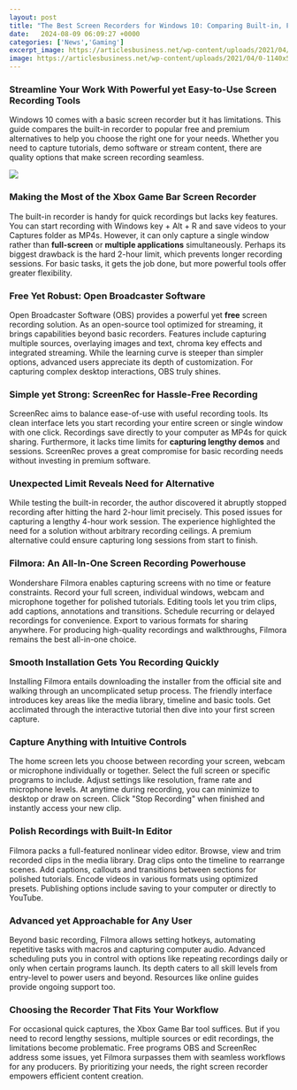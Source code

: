 ```yaml
---
layout: post
title: "The Best Screen Recorders for Windows 10: Comparing Built-in, Free and Advanced Options"
date:   2024-08-09 06:09:27 +0000
categories: ['News','Gaming']
excerpt_image: https://articlesbusiness.net/wp-content/uploads/2021/04/0-1140x570.jpg
image: https://articlesbusiness.net/wp-content/uploads/2021/04/0-1140x570.jpg
---
```


### Streamline Your Work With Powerful yet Easy-to-Use Screen Recording Tools
Windows 10 comes with a basic screen recorder but it has limitations. This guide compares the built-in recorder to popular free and premium alternatives to help you choose the right one for your needs. Whether you need to capture tutorials, demo software or stream content, there are quality options that make screen recording seamless.

![](https://cdn.atomisystems.com/uploads/2017/02/bandicam.png)
### Making the Most of the Xbox Game Bar Screen Recorder 
The built-in recorder is handy for quick recordings but lacks key features. You can start recording with Windows key + Alt + R and save videos to your Captures folder as MP4s. However, it can only capture a single window rather than **full-screen** or **multiple applications** simultaneously. Perhaps its biggest drawback is the hard 2-hour limit, which prevents longer recording sessions. For basic tasks, it gets the job done, but more powerful tools offer greater flexibility.
### Free Yet Robust: Open Broadcaster Software 
Open Broadcaster Software (OBS) provides a powerful yet **free** screen recording solution. As an open-source tool optimized for streaming, it brings capabilities beyond basic recorders. Features include capturing multiple sources, overlaying images and text, chroma key effects and integrated streaming. While the learning curve is steeper than simpler options, advanced users appreciate its depth of customization. For capturing complex desktop interactions, OBS truly shines.
### Simple yet Strong: ScreenRec for Hassle-Free Recording
ScreenRec aims to balance ease-of-use with useful recording tools. Its clean interface lets you start recording your entire screen or single window with one click. Recordings save directly to your computer as MP4s for quick sharing. Furthermore, it lacks time limits for **capturing lengthy demos** and sessions. ScreenRec proves a great compromise for basic recording needs without investing in premium software.
### Unexpected Limit Reveals Need for Alternative 
While testing the built-in recorder, the author discovered it abruptly stopped recording after hitting the hard 2-hour limit precisely. This posed issues for capturing a lengthy 4-hour work session. The experience highlighted the need for a solution without arbitrary recording ceilings. A premium alternative could ensure capturing long sessions from start to finish.
### Filmora: An All-In-One Screen Recording Powerhouse
Wondershare Filmora enables capturing screens with no time or feature constraints. Record your full screen, individual windows, webcam and microphone together for polished tutorials. Editing tools let you trim clips, add captions, annotations and transitions. Schedule recurring or delayed recordings for convenience. Export to various formats for sharing anywhere. For producing high-quality recordings and walkthroughs, Filmora remains the best all-in-one choice.  
### Smooth Installation Gets You Recording Quickly
Installing Filmora entails downloading the installer from the official site and walking through an uncomplicated setup process. The friendly interface introduces key areas like the media library, timeline and basic tools. Get acclimated through the interactive tutorial then dive into your first screen capture.
### Capture Anything with Intuitive Controls
The home screen lets you choose between recording your screen, webcam or microphone individually or together. Select the full screen or specific programs to include. Adjust settings like resolution, frame rate and microphone levels. At anytime during recording, you can minimize to desktop or draw on screen. Click "Stop Recording" when finished and instantly access your new clip.
### Polish Recordings with Built-In Editor 
Filmora packs a full-featured nonlinear video editor. Browse, view and trim recorded clips in the media library. Drag clips onto the timeline to rearrange scenes. Add captions, callouts and transitions between sections for polished tutorials. Encode videos in various formats using optimized presets. Publishing options include saving to your computer or directly to YouTube.
### Advanced yet Approachable for Any User
Beyond basic recording, Filmora allows setting hotkeys, automating repetitive tasks with macros and capturing computer audio. Advanced scheduling puts you in control with options like repeating recordings daily or only when certain programs launch. Its depth caters to all skill levels from entry-level to power users and beyond. Resources like online guides provide ongoing support too.  
### Choosing the Recorder That Fits Your Workflow
For occasional quick captures, the Xbox Game Bar tool suffices. But if you need to record lengthy sessions, multiple sources or edit recordings, the limitations become problematic. Free programs OBS and ScreenRec address some issues, yet Filmora surpasses them with seamless workflows for any producers. By prioritizing your needs, the right screen recorder empowers efficient content creation.